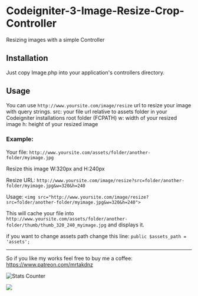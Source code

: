 # Codeigniter-3-Image-Resize-Crop-Controller
Resizing images with a simple Controller

## Installation
Just copy Image.php into your application's controllers directory.

## Usage
You can use `http://www.yoursite.com/image/resize` url to resize your image with query strings.
src: your file url relative to assets folder in your Codeigniter installations root folder (FCPATH)
w: width of your resized image
h: height of your resized image

### Example:
Your file: `http://www.yoursite.com/assets/folder/another-folder/myimage.jpg`

Resize this image W:320px and H:240px

Resize URL: `http://www.yoursite.com/image/resize?src=folder/another-folder/myimage.jpg&w=320&h=240`

Usage: `<img src="http://www.yoursite.com/image/resize?src=folder/another-folder/myimage.jpg&w=320&h=240">`

This will cache your file into `http://www.yoursite.com/assets/folder/another-folder/thumb/thumb_320_240_myimage.jpg` and displays it.

if you want to change assets path change this line: `public $assets_path = 'assets';`

---

So if you like my works feel free to buy me a coffee: https://www.patreon.com/mrtakdnz

![Stats Counter](https://webfikirleri.com/counter?url=https://github.com/WebFikirleri/Codeigniter-3-Image-Resize-Crop-Controller)

![](https://komarev.com/ghpvc/?username=WebFikirleri&color=blue&label=Total+Views)
